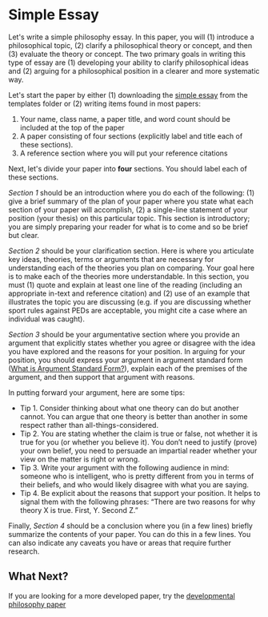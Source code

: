 # Simple Essay

Let's write a simple philosophy essay. In this paper, you will (1) introduce a philosophical topic, (2) clarify a philosophical theory or concept, and then (3) evaluate the theory or concept. The two primary goals in writing this type of essay are (1) developing your ability to clarify philosophical ideas and (2) arguing for a philosophical position in a clearer and more systematic way.

Let's start the paper by either (1) downloading the [simple essay](https://github.com/davidagler/howtowritephilosophy/tree/main/templates) from the templates folder or (2) writing items found in most papers:

1. Your name, class name, a paper title, and word count should be included at the top of the paper
1. A paper consisting of four sections (explicitly label and title each of these sections).
1. A reference section where you will put your reference citations

Next, let's divide your paper into **four** sections. You should label each of these sections.

*Section 1* should be an introduction where you do each of the following: (1) give a brief summary of the plan of your paper where you state what each section of your paper will accomplish, (2) a single-line statement of your position (your thesis) on this particular topic. This section is introductory; you are simply preparing your reader for what is to come and so be brief but clear.

*Section 2* should be your clarification section. Here is where you articulate key ideas, theories, terms or arguments that are necessary for understanding each of the theories you plan on comparing. Your goal here is to make each of the theories more understandable. In this section, you must (1) quote and explain at least one line of the reading (including an appropriate in-text and reference citation) and (2)  use of an example that illustrates the topic you are discussing (e.g. if you are discussing whether sport rules against PEDs are acceptable, you might cite a case where an individual was caught).

*Section 3* should be your argumentative section where you provide an argument that explicitly states whether you agree or disagree with the idea you have explored and the reasons for your position. In arguing for your position, you should express your argument in argument standard form ([What is Argument Standard Form?](https://www.youtube.com/watch?v=EVpOMUav_uE)), explain each of the premises of the argument, and then support that argument with reasons.

In putting forward your argument, here are some tips:

 - Tip 1. Consider thinking about what one theory can do but another cannot. You can argue that one theory is better than another in some respect rather than all-things-considered.
 - Tip 2. You are stating whether the claim is true or false, not whether it is true for you (or whether you believe it). You don’t need to justify (prove) your own belief, you need to persuade an impartial reader whether your view on the matter is right or wrong.
 - Tip 3. Write your argument with the following audience in mind: someone who is intelligent, who is pretty different from you in terms of their beliefs, and who would likely disagree with what you are saying.
 - Tip 4. Be explicit about the reasons that support your position. It helps to signal them with the following phrases: “There are two reasons for why theory X is true. First, Y. Second Z.”

Finally, *Section 4* should be a conclusion where you (in a few lines) briefly summarize the contents of your paper. You can do this in a few lines. You can also indicate any caveats you have or areas that require further research.

## What Next?

If you are looking for a more developed paper, try the [developmental philosophy paper](../assignments/development_essay.md)